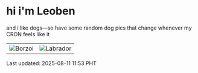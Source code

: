 # hi i'm Leoben

and i like dogs—so have some random dog pics that change whenever my CRON feels like it

|  |  |
|--------|----------|
| ![Borzoi](https://random-dog-vercel.vercel.app/api/random-borzoi?v=1754884439) | ![Labrador](https://random-dog-vercel.vercel.app/api/random-labrador?v=1754884439) |

Last updated: 2025-08-11 11:53 PHT
